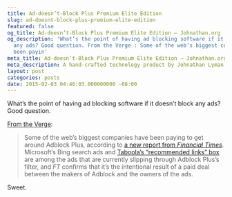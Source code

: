 ```yaml
---
title: Ad-doesn’t-Block Plus Premium Elite Edition
slug: ad-doesnt-block-plus-premium-elite-edition
featured: false
og_title: Ad-doesn’t-Block Plus Premium Elite Edition – Johnathan.org
og_description: 'What’s the point of having ad blocking software if it doesn’t block
  any ads? Good question. From the Verge : Some of the web’s biggest companies have
  been payin'
meta_title: Ad-doesn’t-Block Plus Premium Elite Edition – Johnathan.org
meta_description: A hand-crafted technology product by Johnathan Lyman
layout: post
categories: posts
date: 2015-02-03 04:46:03.000000000 -08:00
---
```


What’s the point of having ad blocking software if it doesn’t block any ads? Good question.

[From the Verge](http://www.theverge.com/2015/2/2/7963577/google-ads-get-through-adblock):

> Some of the web’s biggest companies have been paying to get around Adblock Plus, according to [a new report from _Financial Times_](http://www.ft.com/intl/cms/s/0/80a8ce54-a61d-11e4-9bd3-00144feab7de.html?siteedition=intl#axzz3Qbj7oEjB). Microsoft’s Bing search ads and [Taboola’s “recommended links” box](http://www.theverge.com/2014/4/22/5639892/how-weaponized-clickbait-took-over-the-web) are among the ads that are currently slipping through Adblock Plus’s filter, and _FT_ confirms that it’s the intentional result of a paid deal between the makers of Adblock and the owners of the ads.

Sweet.

